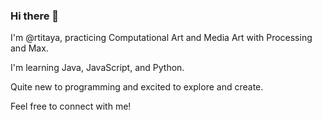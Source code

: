 ### Hi there 👋

I'm @rtitaya, practicing Computational Art and Media Art with Processing and Max. 
<p></p>
I'm learning Java, JavaScript, and Python. 
<p></p>
Quite new to programming and excited to explore and create. 
<p></p>
<p></p>
Feel free to connect with me!
